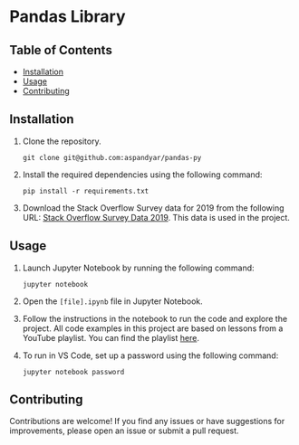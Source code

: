 # Pandas Library

## Table of Contents

- [Installation](#installation)
- [Usage](#usage)
- [Contributing](#contributing)

## Installation

1. Clone the repository.

    ```git
    git clone git@github.com:aspandyar/pandas-py
    ```

2. Install the required dependencies using the following command:

    ```shell
    pip install -r requirements.txt
    ```

3. Download the Stack Overflow Survey data for 2019 from the following URL: [Stack Overflow Survey Data 2019](https://insights.stackoverflow.com/survey). This data is used in the project.

## Usage

1. Launch Jupyter Notebook by running the following command:

    ```shell
    jupyter notebook
    ```

2. Open the `[file].ipynb` file in Jupyter Notebook.
3. Follow the instructions in the notebook to run the code and explore the project. All code examples in this project are based on lessons from a YouTube playlist. You can find the playlist [here](https://youtube.com/playlist?list=PL-osiE80TeTsWmV9i9c58mdDCSskIFdDS&si=c3h9purXLSW6ohC_).

4. To run in VS Code, set up a password using the following command:

    ```shell
    jupyter notebook password
    ```

## Contributing

Contributions are welcome! If you find any issues or have suggestions for improvements, please open an issue or submit a pull request.
